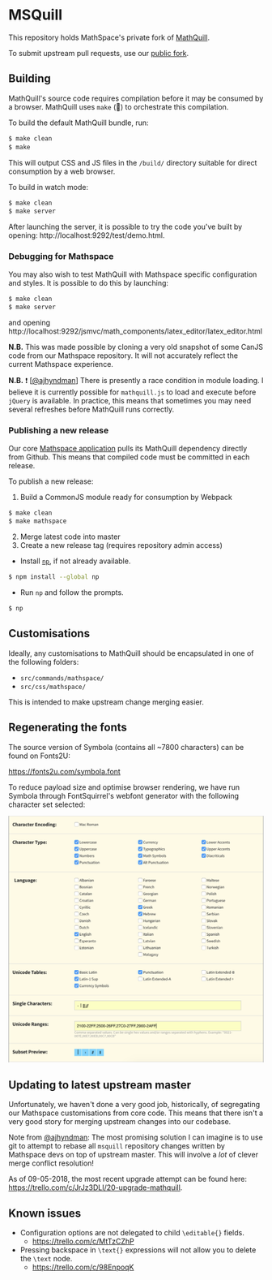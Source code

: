 # MSQuill

This repository holds MathSpace's private fork of [MathQuill](https://mathquill.com).

To submit upstream pull requests, use our [public fork](https://github.com/mathspace/mathquill).

## Building

MathQuill's source code requires compilation before it may be consumed by a browser.  MathQuill uses `make` (🤷) to orchestrate this compilation.

To build the default MathQuill bundle, run:

```bash
$ make clean
$ make
```

This will output CSS and JS files in the `/build/` directory suitable for direct consumption by a web browser.

To build in watch mode:

```bash
$ make clean
$ make server
```

After launching the server, it is possible to try the code you've built by opening: http://localhost:9292/test/demo.html.

### Debugging for Mathspace

You may also wish to test MathQuill with Mathspace specific configuration and styles.  It is possible to do this by launching:

```bash
$ make clean
$ make server
```

and opening http://localhost:9292/jsmvc/math_components/latex_editor/latex_editor.html

**N.B.** This was made possible by cloning a very old snapshot of some CanJS code from our Mathspace repository.  It will not accurately reflect the current Mathspace experience.

**N.B.** ❗ [[@ajhyndman](github.com/ajhyndman)] There is presently a race condition in module loading.  I believe it is currently possible for `mathquill.js` to load and execute before `jQuery` is available.  In practice, this means that sometimes you may need several refreshes before MathQuill runs correctly.

### Publishing a new release

Our core [Mathspace application](https://github.com/mathspace/mathspace) pulls its MathQuill dependency directly from Github.  This means that compiled code must be committed in each release.

To publish a new release:

1. Build a CommonJS module ready for consumption by Webpack

```bash
$ make clean
$ make mathspace
```

2. Merge latest code into master
3. Create a new release tag (requires repository admin access)
  * Install [`np`](https://github.com/sindresorhus/np), if not already available.

```bash
$ npm install --global np
```

  * Run `np` and follow the prompts.

```bash
$ np
```

## Customisations

Ideally, any customisations to MathQuill should be encapsulated in one of the following folders:

* `src/commands/mathspace/`
* `src/css/mathspace/`

This is intended to make upstream change merging easier.

## Regenerating the fonts

The source version of Symbola (contains all ~7800 characters) can be found on Fonts2U:

https://fonts2u.com/symbola.font

To reduce payload size and optimise browser rendering, we have run Symbola
through FontSquirrel's webfont generator with the following character set
selected:

![Latest FontSquirrel Configuration](./src/font/latest-fontsquirrel-configuration.png)

## Updating to latest upstream master

Unfortunately, we haven't done a very good job, historically, of segregating our Mathspace customisations from core code.  This means that there isn't a very good story for merging upstream changes into our codebase.

Note from [@ajhyndman](github.com/ajhyndman): The most promising solution I can imagine is to use git to attempt to rebase all `msquill` repository changes written by Mathspace devs on top of upstream master.  This will involve a *lot* of clever merge conflict resolution!

As of 09-05-2018, the most recent upgrade attempt can be found here: https://trello.com/c/JrJz3DLI/20-upgrade-mathquill.

## Known issues

* Configuration options are not delegated to child `\editable{}` fields.
  * https://trello.com/c/MtTzCZhP
* Pressing backspace in `\text{}` expressions will not allow you to delete the `\text` node.
  * https://trello.com/c/98EnpoqK
